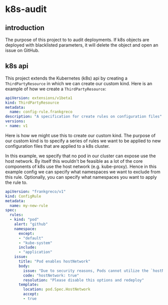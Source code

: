 # k8s-audit

## introduction
The purpose of this project to to audit deployments. If k8s objects are deployed with blacklisted parameters, it will delete the object and open an issue on GitHub.

## k8s api
This project extends the Kubernetes (k8s) api by creating a `ThirdPartyResource` in which we can create our custom kind. Here is an example of how we create a `ThirdPartyResource`:

```yaml
apiVersion: extensions/v1beta1
kind: ThirdPartyResource
metadata:
  name: config-rule.frankgreco
description: "A specification for create rules on configuration files"
versions:
- name: v1
```
Here is how we might use this to create our custom kind. The purpose of our custom kind is to specify a series of rules we want to be applied to new configuration files that are applied to a k8s cluster.

In this example, we specify that no pod in our cluster can expose use the host network. By itself this wouldn't be feasible as a lot of the core components of k8s use the host network (e.g. kube-proxy). Hence in this example config we can specify what namespaces we want to exclude from this rule. Optionally, you can specify what namespaces you want to apply the rule to.

```yaml
apiVersion: "frankgreco/v1"
kind: ConfigRule
metadata:
  name: my-new-rule
spec:
  rules:
  - kind: "pod"
    alert: "github"
    namespace:
      except:
      - "default"
      - "kube-system"
      include:
      - "application"
    issue:
      title: "Pod enables hostNetwork"
      body:
        issue: "Due to security reasons, Pods cannot utilize the `hostNetwork` option in this Namespace."
        code: "hostNetwork: true"
        resolution: "Please disable this options and redeploy"
      template:
        location: pod.Spec.HostNetwork
        accept:
        - true
```
